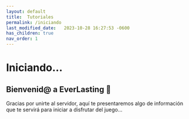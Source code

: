 ```yaml
---
layout: default
title:  Tutoriales
permalink: /iniciando
last_modified_date:   2023-10-28 16:27:53 -0600
has_children: true
nav_order: 1
---
```

# Iniciando...

## Bienvenid@ a EverLasting 💙

Gracias por unirte al servidor, aquí te presentaremos algo de información que te servirá para iniciar a disfrutar del juego...
